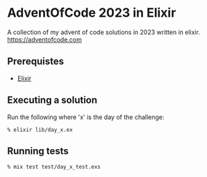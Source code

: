 # AdventOfCode 2023 in Elixir

A collection of my advent of code solutions in 2023 written in elixir.
https://adventofcode.com

## Prerequistes

- [Elixir](https://elixir-lang.org/install.html)

## Executing a solution

Run the following where 'x' is the day of the challenge:
```
% elixir lib/day_x.ex
```

## Running tests

```
% mix test test/day_x_test.exs
```